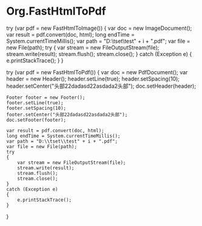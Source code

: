 # Org.FastHtmlToPdf

try (var pdf = new FastHtmlToImage()) {
    var doc = new ImageDocument();
    var result = pdf.convert(doc, html);
    long endTime = System.currentTimeMillis();
    var path = "D:\\tset\\test" + i + ".pdf";
    var file = new File(path);
    try
    {
        var stream = new FileOutputStream(file);
        stream.write(result);
        stream.flush();
        stream.close();
    }
    catch (Exception e)
    {
        e.printStackTrace();
    }
}

try (var pdf = new FastHtmlToPdf()) {
    var doc = new PdfDocument();
    var header = new Header();
    header.setLine(true);
    header.setSpacing(10);
    header.setCenter("头部22dadasd22asdada2头部");
    doc.setHeader(header);

    Footer footer = new Footer();
    footer.setLine(true);
    footer.setSpacing(10);
    footer.setCenter("头部22dadasd22asdada2头部");
    doc.setFooter(footer);

    var result = pdf.convert(doc, html);
    long endTime = System.currentTimeMillis();
    var path = "D:\\tset\\test" + i + ".pdf";
    var file = new File(path);
    try
    {
        var stream = new FileOutputStream(file);
        stream.write(result);
        stream.flush();
        stream.close();
    }
    catch (Exception e)
    {
        e.printStackTrace();
    }
}
